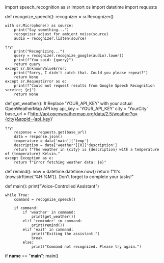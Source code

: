 import speech_recognition as sr
import os
import datetime
import requests

def recognize_speech():
    recognizer = sr.Recognizer()

    with sr.Microphone() as source:
        print("Say something...")
        recognizer.adjust_for_ambient_noise(source)
        audio = recognizer.listen(source)

    try:
        print("Recognizing...")
        query = recognizer.recognize_google(audio).lower()
        print(f"You said: {query}")
        return query
    except sr.UnknownValueError:
        print("Sorry, I didn't catch that. Could you please repeat?")
        return None
    except sr.RequestError as e:
        print(f"Could not request results from Google Speech Recognition service; {e}")
        return None

def get_weather():
    # Replace 'YOUR_API_KEY' with your actual OpenWeatherMap API key
    api_key = 'YOUR_API_KEY'
    city = 'YourCity'
    base_url = f'http://api.openweathermap.org/data/2.5/weather?q={city}&appid={api_key}'
    
    try:
        response = requests.get(base_url)
        data = response.json()
        temperature = data['main']['temp']
        description = data['weather'][0]['description']
        return f"The weather in {city} is {description} with a temperature of {temperature} Kelvin."
    except Exception as e:
        return f"Error fetching weather data: {e}"

def remind():
    now = datetime.datetime.now()
    return f"It's {now.strftime('%H:%M')}. Don't forget to complete your tasks!"

def main():
    print("Voice-Controlled Assistant")

    while True:
        command = recognize_speech()

        if command:
            if 'weather' in command:
                print(get_weather())
            elif 'reminder' in command:
                print(remind())
            elif 'exit' in command:
                print("Exiting the assistant.")
                break
            else:
                print("Command not recognized. Please try again.")

if __name__ == "__main__":
    main()
